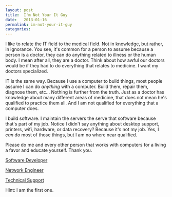 ```yaml
---
layout: post
title:  I'm Not Your It Guy
date:   2013-01-16
permalink: im-not-your-it-guy
categories:
---
```


I like to relate the IT field to the medical field. Not in knowledge, but rather, in ignorance. You see, it's common for a person to assume because a person is a doctor, they can do anything related to illness or the human body. I mean after all, they are a doctor. Think about how awful our doctors would be if they had to do everything that relates to medicine. I want my doctors specialized.

IT is the same way. Because I use a computer to build things, most people assume I can do *anything* with a computer. Build them, repair them, diagnose them, etc… Nothing is further from the truth. Just as a doctor has knowledge about many different areas of medicine, that does not mean he's qualified to practice them all. And I am not qualified for everything that a computer does.

I build software. I maintain the servers the serve that software because that's part of my job. Notice I didn't say anything about desktop support, printers, wifi, hardware, or data recovery? Because it's not my job. Yes, I *can* do most of those things, but I am no where near qualified.

Please do me and every other person that works with computers for a living a favor and educate yourself. Thank you.

[Software Developer](http://en.wikipedia.org/wiki/Software_developer)

[Network Engineer](http://en.wikipedia.org/wiki/Network_engineer)

[Technical Support](http://en.wikipedia.org/wiki/Technical_support)

Hint: I am the first one.

